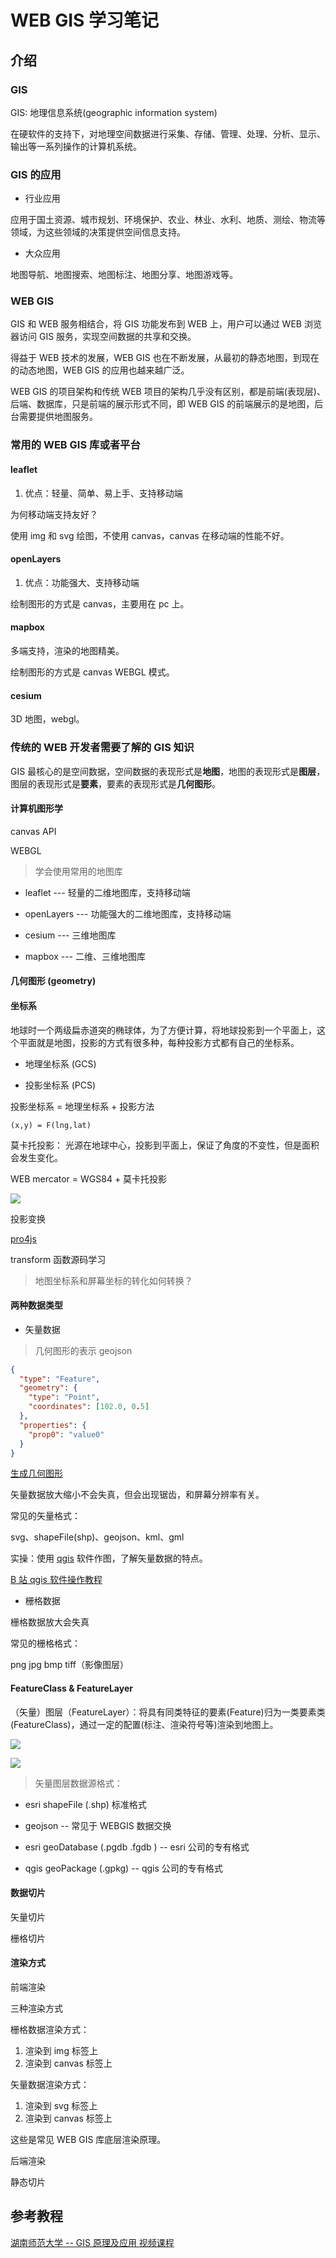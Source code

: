 # WEB GIS 学习笔记

## 介绍

### GIS

GIS: 地理信息系统(geographic information system)

在硬软件的支持下，对地理空间数据进行采集、存储、管理、处理、分析、显示、输出等一系列操作的计算机系统。

### GIS 的应用

- 行业应用

应用于国土资源、城市规划、环境保护、农业、林业、水利、地质、测绘、物流等领域，为这些领域的决策提供空间信息支持。

- 大众应用

地图导航、地图搜索、地图标注、地图分享、地图游戏等。

### WEB GIS

GIS 和 WEB 服务相结合，将 GIS 功能发布到 WEB 上，用户可以通过 WEB 浏览器访问 GIS 服务，实现空间数据的共享和交换。

得益于 WEB 技术的发展，WEB GIS 也在不断发展，从最初的静态地图，到现在的动态地图，WEB GIS 的应用也越来越广泛。

WEB GIS 的项目架构和传统 WEB 项目的架构几乎没有区别，都是前端(表现层)、后端、数据库，只是前端的展示形式不同，即 WEB GIS 的前端展示的是地图，后台需要提供地图服务。

### 常用的 WEB GIS 库或者平台

#### leaflet

1. 优点：轻量、简单、易上手、支持移动端

为何移动端支持友好？

使用 img 和 svg 绘图，不使用 canvas，canvas 在移动端的性能不好。

#### openLayers

1. 优点：功能强大、支持移动端

绘制图形的方式是 canvas，主要用在 pc 上。

#### mapbox

多端支持，渲染的地图精美。

绘制图形的方式是 canvas WEBGL 模式。

#### cesium

3D 地图，webgl。

### 传统的 WEB 开发者需要了解的 GIS 知识

GIS 最核心的是空间数据，空间数据的表现形式是**地图**，地图的表现形式是**图层**，图层的表现形式是**要素**，要素的表现形式是**几何图形**。

#### 计算机图形学

canvas API

WEBGL

> 学会使用常用的地图库

- leaflet --- 轻量的二维地图库，支持移动端

- openLayers --- 功能强大的二维地图库，支持移动端

- cesium --- 三维地图库

- mapbox --- 二维、三维地图库

#### 几何图形 (geometry)

#### 坐标系

地球时一个两级扁赤道突的椭球体，为了方便计算，将地球投影到一个平面上，这个平面就是地图，投影的方式有很多种，每种投影方式都有自己的坐标系。

- 地理坐标系 (GCS)

- 投影坐标系 (PCS)

投影坐标系 = 地理坐标系 + 投影方法

`(x,y) = F(lng,lat)`

莫卡托投影： 光源在地球中心，投影到平面上，保证了角度的不变性，但是面积会发生变化。

WEB mercator = WGS84 + 莫卡托投影

![](https://cdn.jsdelivr.net/gh/jackchoumine/jack-picture@master/xy.png)

投影变换

[pro4js](https://github.com/proj4js/proj4js)

transform 函数源码学习

<!-- TODO  -->

> 地图坐标系和屏幕坐标的转化如何转换？

#### 两种数据类型

- 矢量数据

> 几何图形的表示 geojson

```json
{
  "type": "Feature",
  "geometry": {
    "type": "Point",
    "coordinates": [102.0, 0.5]
  },
  "properties": {
    "prop0": "value0"
  }
}
```

[生成几何图形](https://geojson.io)

矢量数据放大缩小不会失真，但会出现锯齿，和屏幕分辨率有关。

常见的矢量格式：

svg、shapeFile(shp)、geojson、kml、gml

实操：使用 [qgis](https://qgis.org/) 软件作图，了解矢量数据的特点。

[B 站 qgis 软件操作教程](https://www.bilibili.com/video/BV1vg4y1B7Wa/?vd_source=9bbf149e26315d2edf55b034712e09d6)

- 栅格数据

栅格数据放大会失真

常见的栅格格式：

png jpg bmp tiff（影像图层）

#### FeatureClass & FeatureLayer

（矢量）图层（FeatureLayer）：将具有同类特征的要素(Feature)归为一类要素类(FeatureClass)，通过一定的配置(标注、渲染符号等)渲染到地图上。

![](https://cdn.jsdelivr.net/gh/jackchoumine/jack-picture@master/%E7%9F%A2%E9%87%8F%E5%9B%BE%E5%B1%82-1.png)

![](https://cdn.jsdelivr.net/gh/jackchoumine/jack-picture@master/%E7%9F%A2%E9%87%8F%E5%9B%BE%E5%B1%82-2.png)

> 矢量图层数据源格式：

- esri shapeFile (.shp) 标准格式

- geojson -- 常见于 WEBGIS 数据交换

- esri geoDatabase (.pgdb .fgdb ) -- esri 公司的专有格式

- qgis geoPackage (.gpkg) -- qgis 公司的专有格式

#### 数据切片

矢量切片

栅格切片

#### 渲染方式

前端渲染

三种渲染方式

栅格数据渲染方式：

1. 渲染到 img 标签上
2. 渲染到 canvas 标签上

矢量数据渲染方式：

1. 渲染到 svg 标签上
2. 渲染到 canvas 标签上

这些是常见 WEB GIS 库底层渲染原理。

后端渲染

静态切片

## 参考教程

[湖南师范大学 -- GIS 原理及应用 视频课程](https://www.bilibili.com/video/BV1bV4y1M7aV/?spm_id_from=pageDriver&vd_source=9bbf149e26315d2edf55b034712e09d6)
